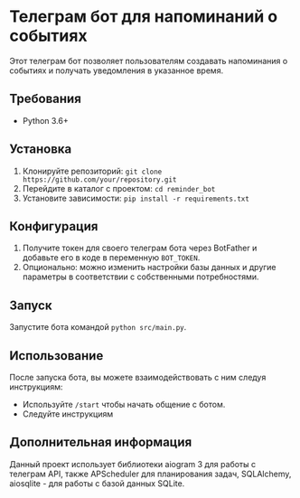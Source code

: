 # Телеграм бот для напоминаний о событиях

Этот телеграм бот позволяет пользователям создавать напоминания о событиях и получать уведомления в указанное время.

## Требования
- Python 3.6+

## Установка
1. Клонируйте репозиторий: `git clone https://github.com/your/repository.git`
2. Перейдите в каталог с проектом: `cd reminder_bot`
3. Установите зависимости: `pip install -r requirements.txt`

## Конфигурация
1. Получите токен для своего телеграм бота через BotFather и добавьте его в коде в переменную `BOT_TOKEN`.
2. Опционально: можно изменить настройки базы данных и другие параметры в соответствии с собственными потребностями.

## Запуск
Запустите бота командой `python src/main.py`.

## Использование
После запуска бота, вы можете взаимодействовать с ним следуя инструкциям:
- Используйте `/start` чтобы начать общение с ботом.
- Следуйте инструкциям

## Дополнительная информация
Данный проект использует библиотеки aiogram 3 для работы с телеграм API, также APScheduler для планирования задач, SQLAlchemy, aiosqlite - для работы с базой данных SQLite.
